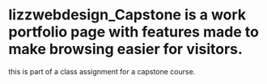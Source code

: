 # lizzwebdesign_Capstone is a work portfolio page with features made to make browsing easier for visitors.

this is part of a class assignment for a capstone course.

